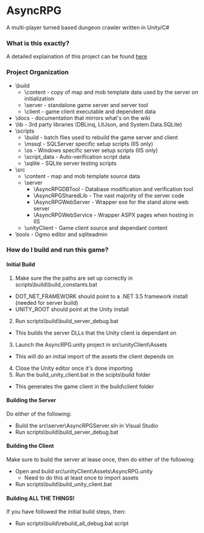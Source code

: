 AsyncRPG
========

A multi-player turned based dungeon crawler written in Unity/C#

### What is this exactly?
A detailed explaination of this project can be found [here](http://brendanwalker.github.io/AsyncRPG/)

### Project Organization
* \build  
  * \content - copy of map and mob template data used by the server on initialization  
  * \server - standalone game server and server tool  
  * \client - game client executable and dependent data 
* \docs - documentation that mirrors what's on the wiki  
* \lib - 3rd party libraries (DBLinq, LitJson, and System.Data.SQLite)  
* \scripts  
  * \build - batch files used to rebuild the game server and client  
  * \mssql - SQLServer specific setup scripts (IIS only)  
  * \os - Windows specific server setup scripts (IIS only)  
  * \script_data - Auto-verification script data  
  * \sqlite - SQLite server testing scripts  
* \src  
  * \content - map and mob template source data  
  * \server  
    * \AsyncRPGDBTool - Database modification and verification tool  
    * \AsyncRPGSharedLib - The vast majority of the server code  
    * \AsyncRPGWebServer - Wrapper exe for the stand alone web server  
    * \AsyncRPGWebService - Wrapper ASPX pages when hosting in IIS  
  * \unityClient - Game client source and dependant content  
* \tools - Ogmo editor and sqliteadmin
 
### How do I build and run this game?

#### Initial Build
1. Make sure the the paths are set up correctly in scripts\build\build_constants.bat
  * DOT_NET_FRAMEWORK should point to a .NET 3.5 framework install (needed for server build)  
  * UNITY_ROOT should point at the Unity install  
2. Run scripts\build\build_server_debug.bat
  * This builds the server DLLs that the Unity client is dependant on  
3. Launch the AsyncRPG.unity project in src\unityClient\Assets  
  * This will do an initial import of the assets the client depends on  
4. Close the Unity editor once it's done importing  
5. Run the build_unity_client.bat in the scipts\build folder  
  * This generates the game client in the build\client folder   

#### Building the Server 
Do either of the following:
* Build the src\server\AsyncRPGServer.sln in Visual Studio 
* Run scripts\build\build_server_debug.bat

#### Building the Client
Make sure to build the server at lease once, then do either of the following:
* Open and build src\unityClient\Assets\AsyncRPG.unity  
  * Need to do this at least once to import assets  
* Run scripts\build\build_unity_client.bat  

#### Building ALL THE THINGS!
If you have followed the initial build steps, then: 
* Run scripts\build\rebuild_all_debug.bat script
